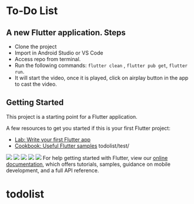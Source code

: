 # To-Do List

A new Flutter application.
Steps
-----
 - Clone the project
 - Import in Android Studio or VS Code
 - Access repo from terminal.
 - Run the following commands: `flutter clean` , `flutter pub get`, `flutter run`.
 - It will start the video, once it is played, click on airplay button in the app to cast the video.

## Getting Started

This project is a starting point for a Flutter application.


A few resources to get you started if this is your first Flutter project:

- [Lab: Write your first Flutter app](https://flutter.dev/docs/get-started/codelab)
- [Cookbook: Useful Flutter samples](https://flutter.dev/docs/cookbook)
todolist/test/

![](/test/1.png)
![](/test/2.png)
![](/test/3.png)
![](/test/4.png)
![](/test/5.png)
For help getting started with Flutter, view our
[online documentation](https://flutter.dev/docs), which offers tutorials,
samples, guidance on mobile development, and a full API reference.
# todolist
